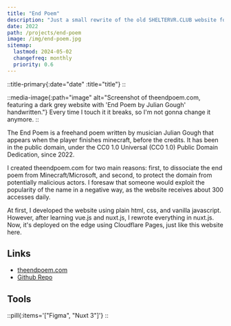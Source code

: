 ```yaml
---
title: "End Poem"
description: "Just a small rewrite of the old SHELTERVR.CLUB website for a lighter, faster, and more responsive experience. It's now accessible and features a pixel-perfect clickable area."
date: 2022
path: /projects/end-poem
image: /img/end-poem.jpg
sitemap:
  lastmod: 2024-05-02
  changefreq: monthly
  priority: 0.6
---
```


::title-primary{:date="date" :title="title"}
::

::media-image{:path="image" alt="Screenshot of theendpoem.com, featuring a dark grey website with 'End Poem by Julian Gough' handwritten."}
Every time I touch it it breaks, so I'm not gonna change it anymore.
::

The End Poem is a freehand poem written by musician Julian Gough that appears when the player finishes minecraft, before the credits. It has been in the public domain, under the CC0 1.0 Universal (CC0 1.0) Public Domain Dedication, since 2022.

I created theendpoem.com for two main reasons: first, to dissociate the end poem from Minecraft/Microsoft, and second, to protect the domain from potentially malicious actors. I foresaw that someone would exploit the popularity of the name in a negative way, as the website receives about 300 accesses daily.

At first, I developed the website using plain html, css, and vanilla javascript. However, after learning vue.js and nuxt.js, I rewrote everything in nuxt.js. Now, it's deployed on the edge using Cloudflare Pages, just like this website here.

## Links

- [theendpoem.com](https://www.theendpoem.com)
- [Github Repo](https://github.com/ArthurSegato/EndPoem)

## Tools

::pill{:items='["Figma", "Nuxt 3"]'}
::
